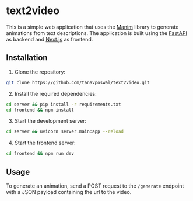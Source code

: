 # text2video

This is a simple web application that uses the [Manim](https://github.com/3b1b/manim) library to generate animations from text descriptions. The application is built using the [FastAPI](https://fastapi.tiangolo.com/) as backend and [Next.js](https://nextjs.org/) as frontend.

## Installation

1. Clone the repository:

```bash
git clone https://github.com/tanavposwal/text2video.git
```

2. Install the required dependencies:

```bash
cd server && pip install -r requirements.txt
cd frontend && npm install
```

3. Start the development server:

```bash
cd server && uvicorn server.main:app --reload
```

4. Start the frontend server:

```bash
cd frontend && npm run dev
```

## Usage

To generate an animation, send a POST request to the `/generate` endpoint with a JSON payload containing the url to the video.

